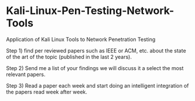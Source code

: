 # Kali-Linux-Pen-Testing-Network-Tools
Application of Kali Linux Tools to Network Penetration Testing

Step 1) find per reviewed papers such as IEEE or ACM, etc. about the state of the art of the topic (published in the last 2 years).

Step 2) Send me a list of your findings we will discuss it a select the most relevant papers.

Step 3) Read a paper each week and start doing an intelligent integration of the papers read week after week.
